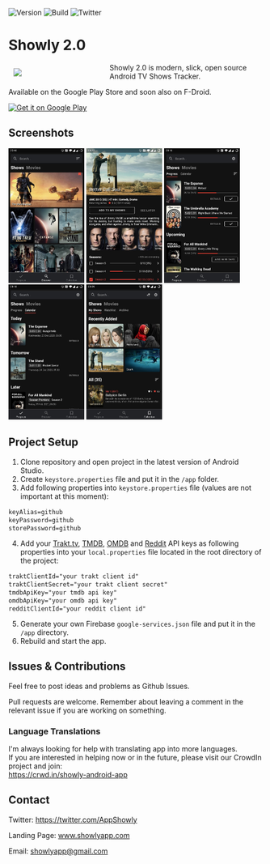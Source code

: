 ![Version](https://img.shields.io/github/v/tag/michaldrabik/showly-2.0?label=version)
![Build](https://img.shields.io/github/workflow/status/michaldrabik/showly-2.0/Android%20Checks%20&%20Tests)
![Twitter](https://img.shields.io/twitter/follow/AppShowly?style=social)

# Showly 2.0
<img src="https://i.ibb.co/ChBN7Lg/ic-launcher.png" align="left" width="180" hspace="10" vspace="10" />

Showly 2.0 is modern, slick, open source Android TV Shows Tracker.

Available on the Google Play Store and soon also on F-Droid.

<a href="https://play.google.com/store/apps/details?id=com.michaldrabik.showly2">
  <img
    alt="Get it on Google Play"
    height="80"
    src="https://play.google.com/intl/en_us/badges/images/generic/en_badge_web_generic.png"/>
</a>

## Screenshots

<div>
   <img src="assets/screenshots/github1.jpg" width="150" alt="Screenshot 1">
   <img src="assets/screenshots/github2.jpg" width="150" alt="Screenshot 1">
   <img src="assets/screenshots/github3.jpg" width="150" alt="Screenshot 1">
   <img src="assets/screenshots/github4.jpg" width="150" alt="Screenshot 1">
   <img src="assets/screenshots/github5.jpg" width="150" alt="Screenshot 1">
</div>

## Project Setup

1. Clone repository and open project in the latest version of Android Studio.
2. Create `keystore.properties` file and put it in the `/app` folder.
3. Add following properties into `keystore.properties` file (values are not important at this moment):
```
keyAlias=github
keyPassword=github
storePassword=github
```
4. Add your [Trakt.tv](https://trakt.tv/oauth/applications), [TMDB](https://developers.themoviedb.org/3/), [OMDB](http://www.omdbapi.com) and [Reddit](https://www.reddit.com/prefs/apps) API keys as following properties into your `local.properties` file located in the root directory of the project:
```
traktClientId="your trakt client id"
traktClientSecret="your trakt client secret"
tmdbApiKey="your tmdb api key"
omdbApiKey="your omdb api key"
redditClientId="your reddit client id"
```
5. Generate your own Firebase `google-services.json` file and put it in the `/app` directory.
6. Rebuild and start the app.

## Issues & Contributions

Feel free to post ideas and problems as Github Issues.

Pull requests are welcome. Remember about leaving a comment in the relevant issue if you are working on something.

### Language Translations

I'm always looking for help with translating app into more languages.<br>
If you are interested in helping now or in the future, please visit our CrowdIn project and join:<br>
https://crwd.in/showly-android-app

## Contact

Twitter: https://twitter.com/AppShowly

Landing Page: www.showlyapp.com

Email: showlyapp@gmail.com
